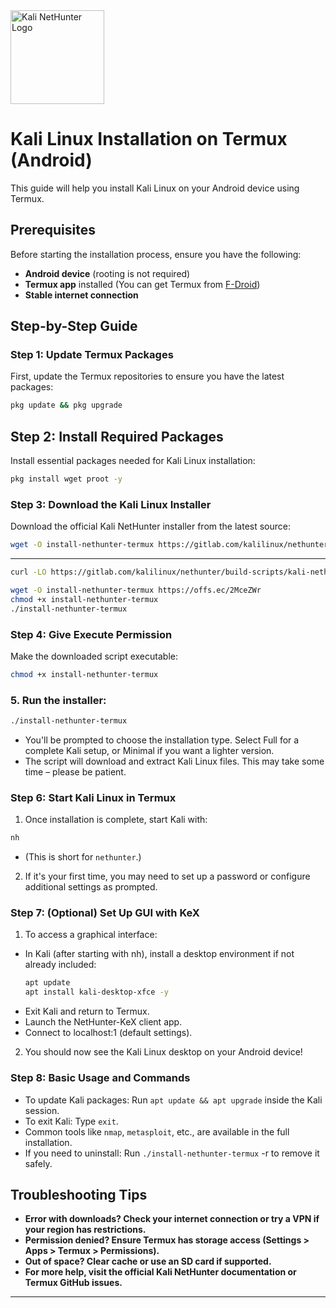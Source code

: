 <img src="https://www.kali.org/images/kali-nethunter-logo.png" alt="Kali NetHunter Logo" width="150"/>

# Kali Linux Installation on Termux (Android)

This guide will help you install Kali Linux on your Android device using Termux.

## Prerequisites

Before starting the installation process, ensure you have the following:

- **Android device** (rooting is not required)
- **Termux app** installed (You can get Termux from [F-Droid](https://f-droid.org/packages/com.termux/))
- **Stable internet connection**

## Step-by-Step Guide

### Step 1: Update Termux Packages

First, update the Termux repositories to ensure you have the latest packages:
```bash
pkg update && pkg upgrade
```

## Step 2: Install Required Packages
Install essential packages needed for Kali Linux installation:
```bash
pkg install wget proot -y
```

### Step 3: Download the Kali Linux Installer
Download the official Kali NetHunter installer from the latest source:

```bash
wget -O install-nethunter-termux https://gitlab.com/kalilinux/nethunter/build-scripts/kali-nethunter-project/-/raw/master/nethunter-rootless/install-nethunter-termux
```
--- 

```bash
curl -LO https://gitlab.com/kalilinux/nethunter/build-scripts/kali-nethunter-project/-/raw/master/nethunter-rootless/install-nethunter-termux
```

```bash
wget -O install-nethunter-termux https://offs.ec/2MceZWr
chmod +x install-nethunter-termux
./install-nethunter-termux
```

### Step 4: Give Execute Permission
Make the downloaded script executable:
```bash
chmod +x install-nethunter-termux
```

### 5. Run the installer:
```bash
./install-nethunter-termux
```

- You'll be prompted to choose the installation type. Select Full for a complete Kali setup, or Minimal if you want a lighter version.
- The script will download and extract Kali Linux files. This may take some time – please be patient.

### Step 6: Start Kali Linux in Termux
1. Once installation is complete, start Kali with:
  ```bash
  nh
  ```
  - (This is short for `nethunter`.)
2. If it's your first time, you may need to set up a password or configure additional settings as prompted.

### Step 7: (Optional) Set Up GUI with KeX
  1. To access a graphical interface:
     
  - In Kali (after starting with nh), install a desktop environment if not already included:
    ```bash
    apt update
    apt install kali-desktop-xfce -y
    ```
  - Exit Kali and return to Termux.
  - Launch the NetHunter-KeX client app.
  - Connect to localhost:1 (default settings).

  2. You should now see the Kali Linux desktop on your Android device!

### Step 8: Basic Usage and Commands
  - To update Kali packages: Run `apt update && apt upgrade` inside the Kali session.
  - To exit Kali: Type `exit`.
  -  Common tools like `nmap`, `metasploit`, etc., are available in the full installation.
  - If you need to uninstall: Run `./install-nethunter-termux` -r to remove it safely.


## Troubleshooting Tips
- **Error with downloads? Check your internet connection or try a VPN if your region has restrictions.**
- **Permission denied? Ensure Termux has storage access (Settings > Apps > Termux > Permissions).**
- **Out of space? Clear cache or use an SD card if supported.**
- **For more help, visit the official Kali NetHunter documentation or Termux GitHub issues.**


---
